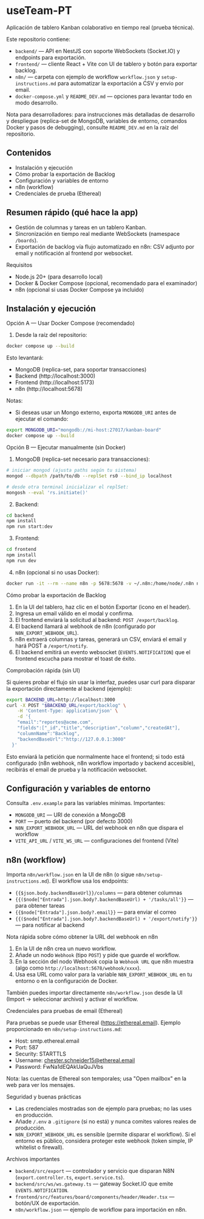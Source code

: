 # useTeam-PT

Aplicación de tablero Kanban colaborativo en tiempo real (prueba técnica).

Este repositorio contiene:

-   `backend/` — API en NestJS con soporte WebSockets (Socket.IO) y endpoints para exportación.
-   `frontend/` — cliente React + Vite con UI de tablero y botón para exportar backlog.
-   `n8n/` — carpeta con ejemplo de workflow `workflow.json` y `setup-instructions.md` para automatizar la exportación a CSV y envío por email.
-   `docker-compose.yml` y `README_DEV.md` — opciones para levantar todo en modo desarrollo.

Nota para desarrolladores: para instrucciones más detalladas de desarrollo y despliegue (replica-set de MongoDB, variables de entorno, comandos Docker y pasos de debugging), consulte `README_DEV.md` en la raíz del repositorio.

## Contenidos

-   Instalación y ejecución
-   Cómo probar la exportación de Backlog
-   Configuración y variables de entorno
-   n8n (workflow)
-   Credenciales de prueba (Ethereal)

## Resumen rápido (qué hace la app)

-   Gestión de columnas y tareas en un tablero Kanban.
-   Sincronización en tiempo real mediante WebSockets (namespace `/boards`).
-   Exportación de backlog vía flujo automatizado en n8n: CSV adjunto por email y notificación al frontend por websocket.

Requisitos

-   Node.js 20+ (para desarrollo local)
-   Docker & Docker Compose (opcional, recomendado para el examinador)
-   n8n (opcional si usas Docker Compose ya incluido)

## Instalación y ejecución

Opción A — Usar Docker Compose (recomendado)

1. Desde la raíz del repositorio:

```bash
docker compose up --build
```

Esto levantará:

-   MongoDB (replica-set, para soportar transacciones)
-   Backend (http://localhost:3000)
-   Frontend (http://localhost:5173)
-   n8n (http://localhost:5678)

Notas:

-   Si deseas usar un Mongo externo, exporta `MONGODB_URI` antes de ejecutar el comando:

```bash
export MONGODB_URI="mongodb://mi-host:27017/kanban-board"
docker compose up --build
```

Opción B — Ejecutar manualmente (sin Docker)

1. MongoDB (replica-set necesario para transacciones):

```bash
# iniciar mongod (ajusta paths según tu sistema)
mongod --dbpath /path/to/db --replSet rs0 --bind_ip localhost

# desde otra terminal inicializar el replSet:
mongosh --eval 'rs.initiate()'
```

2. Backend:

```bash
cd backend
npm install
npm run start:dev
```

3. Frontend:

```bash
cd frontend
npm install
npm run dev
```

4. n8n (opcional si no usas Docker):

```bash
docker run -it --rm --name n8n -p 5678:5678 -v ~/.n8n:/home/node/.n8n n8nio/n8n:latest
```

Cómo probar la exportación de Backlog

1. En la UI del tablero, haz clic en el botón Exportar (icono en el header).
2. Ingresa un email válido en el modal y confirma.
3. El frontend enviará la solicitud al backend: `POST /export/backlog`.
4. El backend llamará al webhook de n8n (configurado por `N8N_EXPORT_WEBHOOK_URL`).
5. n8n extraerá columnas y tareas, generará un CSV, enviará el email y hará POST a `/export/notify`.
6. El backend emitirá un evento websocket (`EVENTS.NOTIFICATION`) que el frontend escucha para mostrar el toast de éxito.

Comprobación rápida (sin UI)

Si quieres probar el flujo sin usar la interfaz, puedes usar curl para disparar la exportación directamente al backend (ejemplo):

```bash
export BACKEND_URL=http://localhost:3000
curl -X POST "$BACKEND_URL/export/backlog" \
	-H 'Content-Type: application/json' \
	-d '{
    "email":"reportes@acme.com",
    "fields":["_id","title","description","column","createdAt"],
    "columnName":"Backlog",
    "backendBaseUrl":"http://127.0.0.1:3000"
  }'
```

Esto enviará la petición que normalmente hace el frontend; si todo está configurado (n8n webhook, n8n workflow importado y backend accesible), recibirás el email de prueba y la notificación websocket.

## Configuración y variables de entorno

Consulta `.env.example` para las variables mínimas. Importantes:

-   `MONGODB_URI` — URI de conexión a MongoDB
-   `PORT` — puerto del backend (por defecto 3000)
-   `N8N_EXPORT_WEBHOOK_URL` — URL del webhook en n8n que dispara el workflow
-   `VITE_API_URL` / `VITE_WS_URL` — configuraciones del frontend (Vite)

## n8n (workflow)

Importa `n8n/workflow.json` en la UI de n8n (o sigue `n8n/setup-instructions.md`). El workflow usa los endpoints:

-   `{{$json.body.backendBaseUrl}}/columns` — para obtener columnas
-   `{{($node["Entrada"].json.body?.backendBaseUrl) + '/tasks/all'}}` — para obtener tareas
-   `{{$node["Entrada"].json.body?.email}}` — para enviar el correo
-   `{{($node["Entrada"].json.body?.backendBaseUrl) + '/export/notify'}}` — para notificar al backend

Nota rápida sobre cómo obtener la URL del webhook en n8n

1. En la UI de n8n crea un nuevo workflow.
2. Añade un nodo `Webhook` (tipo `POST`) y pide que guarde el workflow.
3. En la sección del nodo Webhook copia la `Webhook URL` que n8n muestra (algo como `http://localhost:5678/webhook/xxxx`).
4. Usa esa URL como valor para la variable `N8N_EXPORT_WEBHOOK_URL` en tu entorno o en la configuración de Docker.

También puedes importar directamente `n8n/workflow.json` desde la UI (Import → seleccionar archivo) y activar el workflow.

Credenciales para pruebas de email (Ethereal)

Para pruebas se puede usar Ethereal (https://ethereal.email). Ejemplo proporcionado en `n8n/setup-instructions.md`:

-   Host: smtp.ethereal.email
-   Port: 587
-   Security: STARTTLS
-   Username: chester.schneider15@ethereal.email
-   Password: FwNa1dEQAkUaQuJVbs

Nota: las cuentas de Ethereal son temporales; usa "Open mailbox" en la web para ver los mensajes.

Seguridad y buenas prácticas

-   Las credenciales mostradas son de ejemplo para pruebas; no las uses en producción.
-   Añade `/.env` a `.gitignore` (si no está) y nunca comites valores reales de producción.
-   `N8N_EXPORT_WEBHOOK_URL` es sensible (permite disparar el workflow). Si el entorno es público, considera proteger este webhook (token simple, IP whitelist o firewall).

Archivos importantes

-   `backend/src/export` — controlador y servicio que disparan N8N (`export.controller.ts`, `export.service.ts`).
-   `backend/src/ws/ws.gateway.ts` — gateway Socket.IO que emite `EVENTS.NOTIFICATION`.
-   `frontend/src/features/board/components/header/Header.tsx` — botón/UX de exportación.
-   `n8n/workflow.json` — ejemplo de workflow para importación en n8n.
